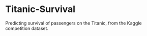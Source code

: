 # Titanic-Survival
Predicting survival of  passengers on the Titanic, from the Kaggle competition dataset.
